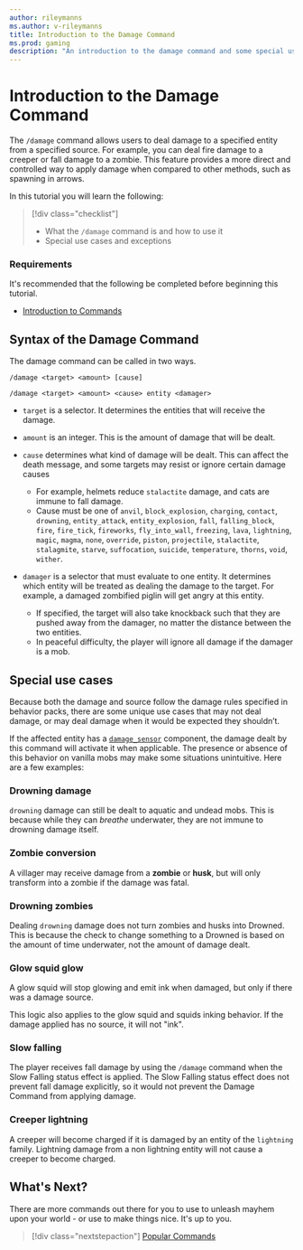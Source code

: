 ```yaml
---
author: rileymanns
ms.author: v-rileymanns
title: Introduction to the Damage Command
ms.prod: gaming
description: "An introduction to the damage command and some special use cases for it."
---
```


# Introduction to the Damage Command

The `/damage` command allows users to deal damage to a specified entity from a specified source. For example, you can deal fire damage to a creeper or fall damage to a zombie. This feature provides a more direct and controlled way to apply damage when compared to other methods, such as spawning in arrows.

In this tutorial you will learn the following:

> [!div class="checklist"]
>
> - What the `/damage` command is and how to use it
> - Special use cases and exceptions
 
### Requirements

It's recommended that the following be completed before beginning this tutorial.

- [Introduction to Commands](CommandsIntroduction.md)

## Syntax of the Damage Command

The damage command can be called in two ways.

```
/damage <target> <amount> [cause]
```

```
/damage <target> <amount> <cause> entity <damager>
```

- `target` is a selector. It determines the entities that will receive the damage.

- `amount` is an integer. This is the amount of damage that will be dealt.

- `cause` determines what kind of damage will be dealt. This can affect the death message, and some targets may resist or ignore certain damage causes
  - For example, helmets reduce `stalactite` damage, and cats are immune to fall damage. 
  - Cause must be one of `anvil`, `block_explosion`, `charging`, `contact`, `drowning`, `entity_attack`, `entity_explosion`, `fall`, `falling_block`, `fire`, `fire_tick`, `fireworks`, `fly_into_wall`, `freezing`, `lava`, `lightning`, `magic`, `magma`, `none`, `override`, `piston`, `projectile`, `stalactite`, `stalagmite`, `starve`, `suffocation`, `suicide`, `temperature`, `thorns`, `void`, `wither`.

- `damager` is a selector that must evaluate to one entity. It determines which entity will be treated as dealing the damage to the target. For example, a damaged zombified piglin will get angry at this entity.
  - If specified, the target will also take knockback such that they are pushed away from the damager, no matter the distance between the two entities.
  - In peaceful difficulty, the player will ignore all damage if the damager is a mob.

## Special use cases

Because both the damage and source follow the damage rules specified in behavior packs, there are some unique use cases that may not deal damage, or may deal damage when it would be expected they shouldn’t. 

If the affected entity has a [`damage_sensor`](../Reference/Content/EntityReference/Examples/EntityComponents/minecraftComponent_damage_sensor.md) component, the damage dealt by this command will activate it when applicable. The presence or absence of this behavior on vanilla mobs may make some situations unintuitive. Here are a few examples:

### Drowning damage

`drowning` damage can still be dealt to aquatic and undead mobs. This is because while they can *breathe* underwater, they are not immune to drowning damage itself.

### Zombie conversion

A villager may receive damage from a **zombie** or **husk**, but will only transform into a zombie if the damage was fatal.

### Drowning zombies

Dealing `drowning` damage does not turn zombies and husks into Drowned. This is because the check to change something to a Drowned is based on the amount of time underwater, not the amount of damage dealt.

### Glow squid glow

A glow squid will stop glowing and emit ink when damaged, but only if there was a damage source. 

This logic also applies to the glow squid and squids inking behavior. If the damage applied has no source, it will not "ink".

### Slow falling

The player receives fall damage by using the `/damage` command when the Slow Falling status effect is applied. The Slow Falling status effect does not prevent fall damage explicitly, so it would not prevent the Damage Command from applying damage.

### Creeper lightning

A creeper will become charged if it is damaged by an entity of the `lightning` family. Lightning damage from a non lightning entity will not cause a creeper to become charged.

## What's Next?

There are more commands out there for you to use to unleash mayhem upon your world - or use to make things nice. It's up to you.

> [!div class="nextstepaction"]
> [Popular Commands](CommandsPopularCommands.md)
